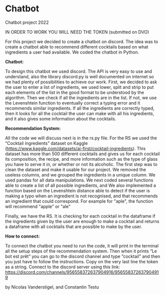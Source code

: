 # Chatbot
Chatbot project 2022

IN ORDER TO WORK YOU WILL NEED THE TOKEN (submitted on DVO)

For this project we decided to create a chatbot on discord. The idea was to create a chatbot able to recommend different cocktails based on what ingredients a user had available. We coded the chatbot in Python. 

**Chatbot:**

To design this chatbot we used discord. The API is very easy to use and understand, also the library discord.py is well documented on internet so we had plenty of possibilities to achieve our work. 
First, we decided to ask the user to enter a list of ingredients, we used lower, split and strip to put each elements of the list in the good format to be understood by the algorithm. Then we check if all the ingredients are in the list. If not, we use the Levenshtein function to eventually correct a typing error and it recommends similar ingredients. 
If all the ingredients are correctly typed, then it looks for all the cocktail the user can make with all his ingredients, and it also gives some information about the cocktails.

**Recommendation System:**

All the code we will discuss next is in the rs.py file.
For the RS we used the “Cocktail ingredients” dataset on Kaggle (https://www.kaggle.com/datasets/ai-first/cocktail-ingredients). This dataset has more than 500 different cocktails and gives us for each cocktail its composition, the recipe, and more information such as the type of glass you have to serve it in, or whether or not its alcoholic. 
The first step was to clean the dataset and make it usable for our project. We removed the useless columns, and we grouped the ingredients in a unique column. We used pandas for all data manipulations. 
We next coded several functions able to create a list of all possible ingredients, and 
We also implemented a function based on the Levenshtein distance able to detect if the user is making a typo when an ingredient is not recognised, and that recommends an ingredient that could correspond. For example for "aple", the function will recommend "apple" or "ale"

Finally, we have the RS. It is checking for each cocktail in the dataframe if the ingredients given by the user are enough to make a cocktail and returns a dataframe with all cocktails that are possible to make by the user. 

**How to connect:**

To connect the chatbot you need to run the code, it will print in the terminal all the setup steps of the recommendation system. Then when it prints “Le bot est prêt” you can go to the discord channel and type “cocktail” and then you just have to follow the instructions. Copy on the very last line the token as a string. 
Connect to the discord server using this link: https://discord.com/channels/956558372637904916/956558372637904919

by Nicolas Vanderstigel, and Constantin Testu
